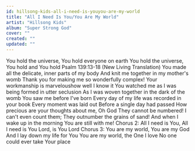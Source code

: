 ```yaml
---
id: hillsong-kids-all-i-need-is-youyou-are-my-world
title: "All I Need Is You/You Are My World"
artist: "Hillsong Kids"
album: "Super Strong God"
cover: ""
created: ""
updated: ""
---
```


You hold the universe, You hold everyone on earth
You hold the universe, You hold and You hold
Psalm 139:13-18 (New Living Translation)
You made all the delicate, inner parts of my body
And knit me together in my mother's womb
Thank you for making me so wonderfully complex!
Your workmanship is marveloushow well I know it
You watched me as I was being formed in utter seclusion
As I was woven together in the dark of the womb
You saw me before I've born
Every day of my life was recorded in your book
Every moment was laid out
Before a single day had passed
How precious are your thoughts about me, Oh God
They cannot be numbered!
I can't even count them;
They outnumber the grains of sand!
And when I wake up in the morning
You are still with me!
Chorus 2:
All I need is You, All I need is You Lord, is You Lord
Chorus 3:
You are my world, You are my God
And I lay down my life for You
You are my world, the One I love
No one could ever take Your place